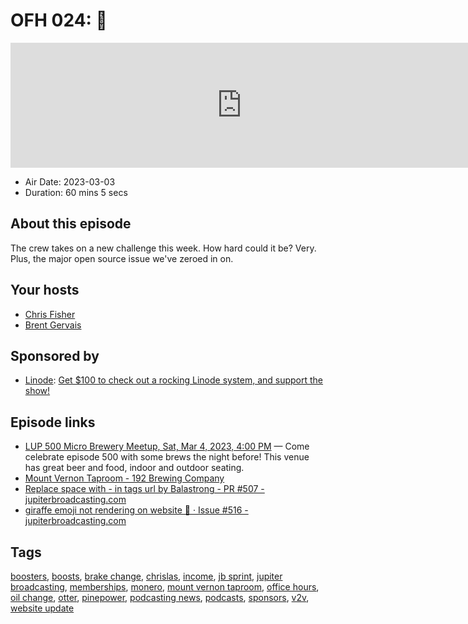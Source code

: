 # OFH 024: 🦒

<iframe src="https://player.fireside.fm/v2/MkcqFyfv+NEHsa_KF?theme=dark" width="740" height="200" frameborder="0" scrolling="no"></iframe>

* Air Date: 2023-03-03
* Duration: 60 mins 5 secs

## About this episode

The crew takes on a new challenge this week. How hard could it be? Very. Plus, the major open source issue we've zeroed in on.

## Your hosts
* [Chris Fisher](https://www.officehours.hair//hosts/chrislas)
* [Brent Gervais](https://www.officehours.hair//hosts/brentgervais)

## Sponsored by

  * [Linode](https://linode.com/jupiter): [Get $100 to check out a rocking Linode system, and support the show!](https://linode.com/jupiter)



## Episode links

  * [LUP 500 Micro Brewery Meetup, Sat, Mar 4, 2023, 4:00 PM](https://www.meetup.com/jupiterbroadcasting/events/291582264/ "LUP 500 Micro Brewery Meetup, Sat, Mar 4, 2023, 4:00 PM") — Come celebrate episode 500 with some brews the night before! This venue has great beer and food, indoor and outdoor seating.
  * [Mount Vernon Taproom - 192 Brewing Company](https://192brewing.com/mount-vernon-taproom/ "Mount Vernon Taproom - 192 Brewing Company")
  * [Replace space with - in tags url by Balastrong - PR #507 - jupiterbroadcasting.com](https://github.com/JupiterBroadcasting/jupiterbroadcasting.com/pull/507 "Replace space with - in tags url by Balastrong - PR #507 - jupiterbroadcasting.com")
  * [giraffe emoji not rendering on website 🦒 · Issue #516 - jupiterbroadcasting.com](https://github.com/JupiterBroadcasting/jupiterbroadcasting.com/issues/516 "giraffe emoji not rendering on website 🦒 · Issue #516 - jupiterbroadcasting.com")



## Tags

[boosters](https://www.officehours.hair//tags/boosters), [boosts](https://www.officehours.hair//tags/boosts), [brake change](https://www.officehours.hair//tags/brake%20change), [chrislas](https://www.officehours.hair//tags/chrislas), [income](https://www.officehours.hair//tags/income), [jb sprint](https://www.officehours.hair//tags/jb%20sprint), [jupiter broadcasting](https://www.officehours.hair//tags/jupiter%20broadcasting), [memberships](https://www.officehours.hair//tags/memberships), [monero](https://www.officehours.hair//tags/monero), [mount vernon taproom](https://www.officehours.hair//tags/mount%20vernon%20taproom), [office hours](https://www.officehours.hair//tags/office%20hours), [oil change](https://www.officehours.hair//tags/oil%20change), [otter](https://www.officehours.hair//tags/otter), [pinepower](https://www.officehours.hair//tags/pinepower), [podcasting news](https://www.officehours.hair//tags/podcasting%20news), [podcasts](https://www.officehours.hair//tags/podcasts), [sponsors](https://www.officehours.hair//tags/sponsors), [v2v](https://www.officehours.hair//tags/v2v), [website update](https://www.officehours.hair//tags/website%20update)